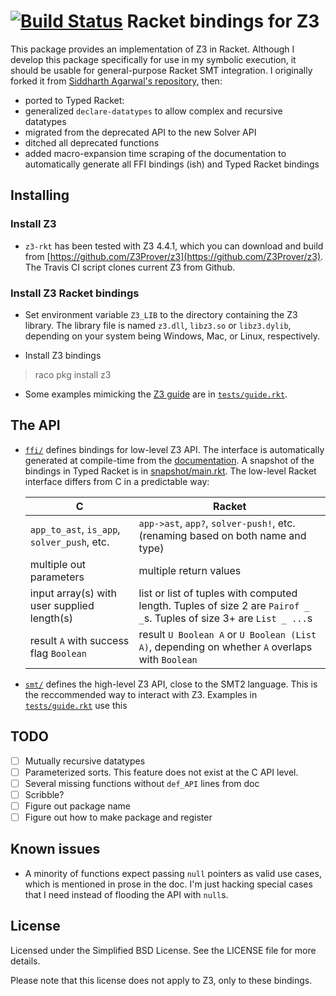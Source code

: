 [![Build Status](https://travis-ci.org/philnguyen/z3-rkt.svg?branch=master)](https://travis-ci.org/philnguyen/z3-rkt) Racket bindings for Z3 
================================

This package provides an implementation of Z3 in Racket.
Although I develop this package specifically for use in my symbolic execution,
it should be usable for general-purpose Racket SMT integration.
I originally forked it from [Siddharth Agarwal's repository](https://github.com/sid0/z3.rkt), then:
* ported to Typed Racket:
* generalized `declare-datatypes` to allow complex and recursive datatypes
* migrated from the deprecated API to the new Solver API
* ditched all deprecated functions
* added macro-expansion time scraping of the documentation to automatically generate all FFI bindings (ish) and Typed Racket bindings


Installing
----------

### Install Z3

- `z3-rkt` has been tested with Z3 4.4.1, which you can download and build from [https://github.com/Z3Prover/z3](https://github.com/Z3Prover/z3). The Travis CI script clones current Z3 from Github.

### Install Z3 Racket bindings

- Set environment variable `Z3_LIB` to the directory containing the Z3 library.
The library file is named `z3.dll`, `libz3.so` or `libz3.dylib`, depending on your system being Windows, Mac, or Linux, respectively.

- Install Z3 bindings

> raco pkg install z3

- Some examples mimicking the [Z3 guide](http://rise4fun.com/Z3/tutorial/guide) are in [`tests/guide.rkt`](https://github.com/philnguyen/z3-rkt/blob/master/z3/tests/guide.rkt).

The API
----------

* [`ffi/`](https://github.com/philnguyen/z3.rkt/tree/master/z3/ffi) defines bindings for low-level Z3 API. The interface is automatically generated at compile-time from the [documentation](http://research.microsoft.com/en-us/um/redmond/projects/z3/code/group__capi.html). A snapshot of the bindings in Typed Racket is in [snapshot/main.rkt](https://github.com/philnguyen/z3-rkt/blob/master/z3/ffi/snapshot/main.rkt). The low-level Racket interface differs from C in a predictable way:
  
  | C                                          | Racket
  |--------------------------------------------|----------------------------------------
  | `app_to_ast`, `is_app`, `solver_push`, etc.| `app->ast`, `app?`, `solver-push!`, etc. (renaming based on both name and type)
  | multiple out parameters                    | multiple return values
  | input array(s) with user supplied length(s)| list or list of tuples with computed length. Tuples of size 2 are `Pairof _ _`s. Tuples of size 3+ are `List _ ...`s
  | result `A` with success flag `Boolean`     | result `U Boolean A` or `U Boolean (List A)`, depending on whether `A` overlaps with `Boolean`

* [`smt/`](https://github.com/philnguyen/z3.rkt/tree/master/z3/smt) defines the high-level Z3 API, close to the SMT2 language.
  This is the reccommended way to interact with Z3.
  Examples in [`tests/guide.rkt`](https://github.com/philnguyen/z3-rkt/blob/master/z3/tests/guide.rkt) use this
  
TODO
----------

- [ ] Mutually recursive datatypes
- [ ] Parameterized sorts. This feature does not exist at the C API level.
- [ ] Several missing functions without `def_API` lines from doc
- [ ] Scribble?
- [ ] Figure out package name
- [ ] Figure out how to make package and register

Known issues
-------------

- A minority of functions expect passing `null` pointers as valid use cases,
  which is mentioned in prose in the doc.
  I'm just hacking special cases that I need instead of flooding the API with `null`s.


License
-------

Licensed under the Simplified BSD License. See the LICENSE file for more
details.

Please note that this license does not apply to Z3, only to these bindings.
